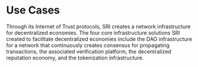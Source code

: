 # Use Cases

Through its Internet of Trust protocols, SRI creates a network infrastructure for decentralized economies. The four core infrastructure solutions SRI created to facilitate decentralized economies include the DAO infrastructure for a network that continuously creates consensus for propagating transactions, the associated verification platform, the decentralized reputation economy, and the tokenization infrastructure.

